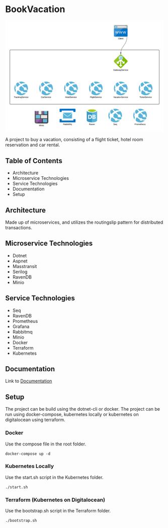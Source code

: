 # BookVacation

![Architecture](architecture.png "Architecture")

A project to buy a vacation, consisting of a flight ticket, hotel room reservation and car rental.

## Table of Contents

- Architecture
- Microservice Technologies
- Service Technologies
- Documentation
- Setup

## Architecture

Made up of microservices, and utilizes the routingslip pattern for distributed transactions.

## Microservice Technologies

- Dotnet
- Aspnet
- Masstransit
- Serilog
- RavenDB
- Minio

## Service Technologies

- Seq
- RavenDB
- Prometheus
- Grafana
- Rabbitmq
- Minio
- Docker
- Terraform
- Kubernetes

## Documentation

Link to [Documentation](https://jokk-itu.github.io/BookVacation/)

## Setup

The project can be build using the dotnet-cli or docker.
The project can be run using docker-compose, kubernetes locally or kubernetes on digitalocean using terraform.

### Docker

Use the compose file in the root folder.
```
docker-compose up -d
```

### Kubernetes Locally

Use the start.sh script in the Kubernetes folder.
```
./start.sh
```

### Terraform (Kubernetes on Digitalocean)

Use the bootstrap.sh script in the Terraform folder.
```
./bootstrap.sh
```
